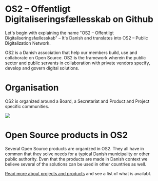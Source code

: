 # OS2 – Offentligt Digitaliseringsfællesskab on Github

Let's begin with explaining the name "OS2 – Offentligt Digitaliseringsfællesskab" – It's Danish and translates into OS2 – Public Digitalization Network.

OS2 is a Danish association that help our members build, use and collaborate on Open Source. OS2 is the framework wherein the public sector and public servants in collaboration with private vendors specify, develop and govern digital solutions.

# Organisation

OS2 is organized around a Board, a Secretariat and Product and Project specific communities.

![](https://i.imgur.com/jdeKd4W.png)

# Open Source products in OS2

Several Open Source products are organized in OS2. They all have in common that they solve needs for a typical Danish municipality or other public authority. Even that the products are made in Danish context we believe several of the solutions can be used in other countries as well.

[Read more about projects and products](https://) and see a list of what is availabl.
